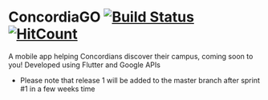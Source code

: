 # ConcordiaGO [![Build Status](https://travis-ci.com/Pwnagebird/ConcordiaGO.svg?branch=master)](https://travis-ci.com/Pwnagebird/ConcordiaGO) [![HitCount](http://hits.dwyl.com/Pwnagebird/ConcordiaGO.svg)](http://hits.dwyl.com/Pwnagebird/ConcordiaGO)


A mobile app helping Concordians discover their campus, coming soon to you! Developed using Flutter and Google APIs

* Please note that release 1 will be added to the master branch after sprint #1 in a few weeks time
